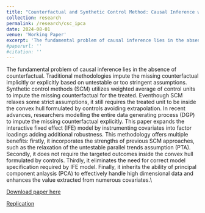 ```yaml
---
title: "Counterfactual and Synthetic Control Method: Causal Inference with Instrumented Principal Component Analysis"
collection: research
permalink: /research/csc_ipca
date: 2024-08-01
venue: 'Working Paper'
excerpt: 'The fundamental problem of causal inference lies in the absence of counterfactual. In recent advances, researchers modelling the entire data generating process (DGP) to impute the missing counterfactual explicitly. This paper expands the interactive fixed effect (IFE) model by instrumenting covariates into factor loadings adding additional robustness.'
#paperurl: ''
#citation: ''
---
```

The fundamental problem of causal inference lies in the absence of counterfactual. Traditional methodologies impute the missing counterfactual implicitly or explicitly based on untestable or too stringent assumptions. Synthetic control methods (SCM) utilizes weighted average of control units to impute the missing counterfactual for the treated. Eventhough SCM relaxes some strict assumptions, it still requires the treated unit to be inside the convex hull formulated by controls avoiding extrapolation. In recent advances, researchers modelling the entire data generating process (DGP) to impute the missing counterfactual explicitly. This paper expands the interactive fixed effect (IFE) model by instrumenting covariates into factor loadings adding additional robustness. This methodology offers multiple benefits: firstly, it incorporates the strengths of previous SCM approaches, such as the relaxation of the untestable parallel trends assumption (PTA). Secondly, it does not require the targeted outcomes inside the convex hull formulated by controls. Thirdly, it eliminates the need for correct model specification required by IFE model. Finally, it inherits the ability of principal component anlaysis (PCA) to effectively handle high dimensional data and enhances the value extracted from numerous covariates.\\

[Download paper here](url:/files/congwang_cv.pdf)

[Replication](https://github.com/CongWang141/JMP/tree/main)